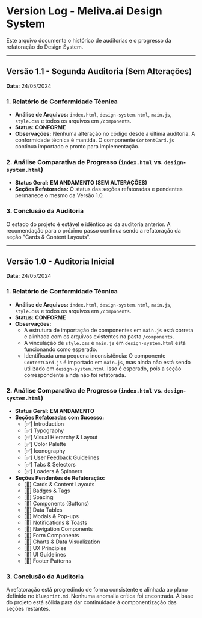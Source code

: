 # Version Log - Meliva.ai Design System

Este arquivo documenta o histórico de auditorias e o progresso da refatoração do Design System.

---

## **Versão 1.1 - Segunda Auditoria (Sem Alterações)**

**Data:** 24/05/2024

### **1. Relatório de Conformidade Técnica**

*   **Análise de Arquivos:** `index.html`, `design-system.html`, `main.js`, `style.css` e todos os arquivos em `/components`.
*   **Status:** **CONFORME**
*   **Observações:** Nenhuma alteração no código desde a última auditoria. A conformidade técnica é mantida. O componente `ContentCard.js` continua importado e pronto para implementação.

### **2. Análise Comparativa de Progresso (`index.html` vs. `design-system.html`)**

*   **Status Geral:** **EM ANDAMENTO (SEM ALTERAÇÕES)**
*   **Seções Refatoradas:** O status das seções refatoradas e pendentes permanece o mesmo da Versão 1.0.

### **3. Conclusão da Auditoria**

O estado do projeto é estável e idêntico ao da auditoria anterior. A recomendação para o próximo passo continua sendo a refatoração da seção "Cards & Content Layouts".

---

## **Versão 1.0 - Auditoria Inicial**

**Data:** 24/05/2024

### **1. Relatório de Conformidade Técnica**

*   **Análise de Arquivos:** `index.html`, `design-system.html`, `main.js`, `style.css` e todos os arquivos em `/components`.
*   **Status:** **CONFORME**
*   **Observações:**
    *   A estrutura de importação de componentes em `main.js` está correta e alinhada com os arquivos existentes na pasta `/components`.
    *   A vinculação de `style.css` e `main.js` em `design-system.html` está funcionando como esperado.
    *   Identificada uma pequena inconsistência: O componente `ContentCard.js` é importado em `main.js`, mas ainda não está sendo utilizado em `design-system.html`. Isso é esperado, pois a seção correspondente ainda não foi refatorada.

### **2. Análise Comparativa de Progresso (`index.html` vs. `design-system.html`)**

*   **Status Geral:** **EM ANDAMENTO**
*   **Seções Refatoradas com Sucesso:**
    *   [✅] Introduction
    *   [✅] Typography
    *   [✅] Visual Hierarchy & Layout
    *   [✅] Color Palette
    *   [✅] Iconography
    *   [✅] User Feedback Guidelines
    *   [✅] Tabs & Selectors
    *   [✅] Loaders & Spinners
*   **Seções Pendentes de Refatoração:**
    *   [🔲] Cards & Content Layouts
    *   [🔲] Badges & Tags
    *   [🔲] Spacing
    *   [🔲] Components (Buttons)
    *   [🔲] Data Tables
    *   [🔲] Modals & Pop-ups
    *   [🔲] Notifications & Toasts
    *   [🔲] Navigation Components
    *   [🔲] Form Components
    *   [🔲] Charts & Data Visualization
    *   [🔲] UX Principles
    *   [🔲] UI Guidelines
    *   [🔲] Footer Patterns

### **3. Conclusão da Auditoria**

A refatoração está progredindo de forma consistente e alinhada ao plano definido no `blueprint.md`. Nenhuma anomalia crítica foi encontrada. A base do projeto está sólida para dar continuidade à componentização das seções restantes.
